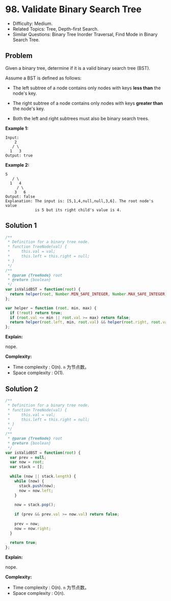 # 98. Validate Binary Search Tree

- Difficulty: Medium.
- Related Topics: Tree, Depth-first Search.
- Similar Questions: Binary Tree Inorder Traversal, Find Mode in Binary Search Tree.

## Problem

Given a binary tree, determine if it is a valid binary search tree (BST).

Assume a BST is defined as follows:


	
- The left subtree of a node contains only nodes with keys **less than** the node's key.
	
- The right subtree of a node contains only nodes with keys **greater than** the node's key.
	
- Both the left and right subtrees must also be binary search trees.


**Example 1:**

```
Input:
    2
   / \
  1   3
Output: true
```

**Example 2:**

```
5
   / \
  1   4
     / \
    3   6
Output: false
Explanation: The input is: [5,1,4,null,null,3,6]. The root node's value
             is 5 but its right child's value is 4.
```


## Solution 1

```javascript
/**
 * Definition for a binary tree node.
 * function TreeNode(val) {
 *     this.val = val;
 *     this.left = this.right = null;
 * }
 */
/**
 * @param {TreeNode} root
 * @return {boolean}
 */
var isValidBST = function(root) {
  return helper(root, Number.MIN_SAFE_INTEGER, Number.MAX_SAFE_INTEGER);
};

var helper = function (root, min, max) {
  if (!root) return true;
  if (root.val <= min || root.val >= max) return false;
  return helper(root.left, min, root.val) && helper(root.right, root.val, max);
};
```

**Explain:**

nope.

**Complexity:**

* Time complexity : O(n). `n` 为节点数。
* Space complexity : O(1).

## Solution 2

```javascript
/**
 * Definition for a binary tree node.
 * function TreeNode(val) {
 *     this.val = val;
 *     this.left = this.right = null;
 * }
 */
/**
 * @param {TreeNode} root
 * @return {boolean}
 */
var isValidBST = function(root) {
  var prev = null;
  var now = root;
  var stack = [];
  
  while (now || stack.length) {
    while (now) {
      stack.push(now);
      now = now.left;
    }
    
    now = stack.pop();
    
    if (prev && prev.val >= now.val) return false;
    
    prev = now;
    now = now.right;
  }
  
  return true;
};
```

**Explain:**

nope.

**Complexity:**

* Time complexity : O(n). `n` 为节点数。
* Space complexity : O(n).
